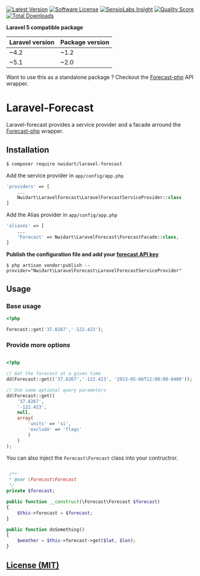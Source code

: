 [![Latest Version](https://img.shields.io/github/release/nWidart/Laravel-forecast.svg?style=flat-square)](https://github.com/nWidart/Laravel-forecast/releases)
[![Software License](https://img.shields.io/badge/license-MIT-brightgreen.svg?style=flat-square)](LICENSE.md)
[![SensioLabs Insight](https://img.shields.io/sensiolabs/i/f554481b-7cd2-4239-a07b-da975dc27688.svg)](https://insight.sensiolabs.com/projects/f554481b-7cd2-4239-a07b-da975dc27688)
[![Quality Score](https://img.shields.io/scrutinizer/g/nWidart/Laravel-forecast.svg?style=flat-square)](https://scrutinizer-ci.com/g/nWidart/Laravel-forecast)
[![Total Downloads](https://img.shields.io/packagist/dt/nwidart/laravel-forecast.svg?style=flat-square)](https://packagist.org/packages/nwidart/laravel-forecast)


**Laravel 5 compatible package**

| Laravel version  | Package version |
| ---------------- | --------------- |
| ~4.2  | ~1.2  |
| ~5.1  | ~2.0   |

Want to use this as a standalone package ? Checkout the [Forecast-php](https://github.com/nWidart/forecast-php) API wrapper.

# Laravel-Forecast

Laravel-forecast provides a service provider and a facade arround the [Forecast-php](https://github.com/guhelski/forecast-php) wrapper.

## Installation

``` bash
$ composer require nwidart/laravel-forecast
```

Add the service provider in `app/config/app.php`

```php
'providers' => [
	...
	Nwidart\LaravelForecast\LaravelForecastServiceProvider::class
]
```


Add the Alias provider in `app/config/app.php`

```php
'aliases' => [
	...
	'Forecast' => Nwidart\LaravelForecast\ForecastFacade::class,
]
```


**Publish the configuration file and add your [forecast API key](https://developer.forecast.io/)**

```
$ php artisan vendor:publish --provider="Nwidart\LaravelForecast\LaravelForecastServiceProvider"
```

## Usage

### Base usage

```php
<?php

Forecast::get('37.8267','-122.423');
```

### Provide more options

```php

<?php

// Get the forecast at a given time
dd(Forecast::get(('37.8267','-122.423', '2013-05-06T12:00:00-0400'));

// Use some optional query parameters
dd(Forecast::get((
    '37.8267',
    '-122.423',
    null,
    array(
        'units' => 'si',
        'exclude' => 'flags'
        )
    )
);


```

You can also inject the `Forecast\Forecast` class into your contructror.

``` php

 /**
 * @var \Forecast\Forecast
 */
private $forecast;

public function __construct(\Forecast\Forecast $forecast)
{
    $this->forecast = $forecast;
}

public function doSomething()
{
    $weather = $this->forecast->get($lat, $lon);
}
```

## [License (MIT)](LICENSE.md)

